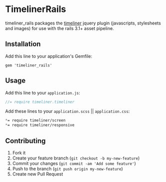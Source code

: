 # TimelinerRails

timeliner_rails packages the [timeliner](https://github.com/technotarek/timeliner) jquery plugin
 (javascripts, stylesheets and images) for use with the rails 3.1+ asset pipeline.

## Installation

Add this line to your application's Gemfile:

    gem 'timeliner_rails'

## Usage

Add this line to your `application.js`:

```javascript
//= require timeliner.timeliner
```

Add these lines to your `application.scss` || `application.css`:

```css
*= require timeliner/screen
*= require timeliner/responsive
```

## Contributing

1. Fork it
2. Create your feature branch (`git checkout -b my-new-feature`)
3. Commit your changes (`git commit -am 'Add some feature'`)
4. Push to the branch (`git push origin my-new-feature`)
5. Create new Pull Request
